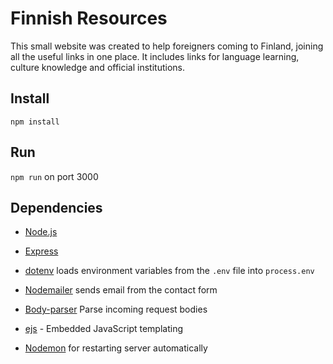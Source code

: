 # Finnish Resources

This small website was created to help foreigners coming to Finland, joining all the useful links in one place. It includes links for language learning, culture knowledge and official institutions.


## Install

`npm install`

## Run

`npm run` on port 3000

## Dependencies

- [Node.js](https://nodejs.org)
- [Express](https://expressjs.com/)
- [dotenv](https://www.npmjs.com/package/dotenv) loads environment variables from the `.env` file into `process.env`
- [Nodemailer](https://nodemailer.com) sends email from the contact form
- [Body-parser](https://www.npmjs.com/package/body-parser) Parse incoming request bodies
- [ejs](https://ejs.co/) - Embedded JavaScript templating

- [Nodemon](https://www.npmjs.com/package/nodemon) for restarting server automatically


